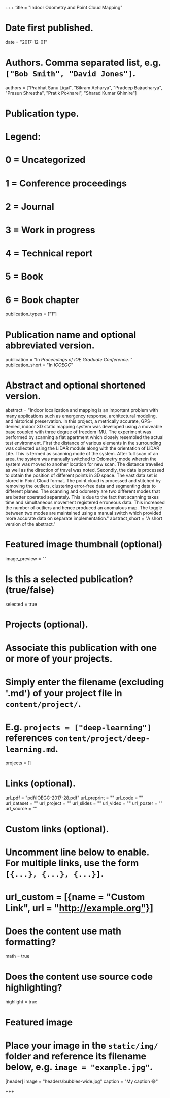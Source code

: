+++
title = "Indoor Odometry and Point Cloud Mapping"

# Date first published.
date = "2017-12-01"

# Authors. Comma separated list, e.g. `["Bob Smith", "David Jones"]`.
authors = ["Prabhat Sanu Ligal", "Bikram Acharya", "Pradeep Bajracharya", "Prasun Shrestha", "Pratik Pokharel", "Sharad Kumar Ghimire"]

# Publication type.
# Legend:
# 0 = Uncategorized
# 1 = Conference proceedings
# 2 = Journal
# 3 = Work in progress
# 4 = Technical report
# 5 = Book
# 6 = Book chapter
publication_types = ["1"]

# Publication name and optional abbreviated version.
publication = "In *Proceedings of IOE Graduate Conference*. "
publication_short = "In *ICOEGC*"

# Abstract and optional shortened version.
abstract = "Indoor localization and mapping is an important problem with many applications such as emergency response, architectural modeling, and historical preservation. In this project, a metrically accurate, GPS-denied, indoor 3D static mapping system was developed using a moveable base coupled with three degree of freedom IMU. The experiment was performed by scanning a flat apartment which closely resembled the actual test environment. First the distance of various elements in the surrounding was collected using the LiDAR module along with the orientation of LiDAR Lite. This is termed as scanning mode of the system. After full scan of an area, the system was manually switched to Odometry mode wherein the system was moved to another location for new scan. The distance travelled as well as the direction of travel was noted. Secondly, the data is processed to obtain the position of different points in 3D space. The vast data set is stored in Point Cloud format. The point cloud is processed and stitched by removing the outliers, clustering error-free data and segmenting data to different planes. The scanning and odometry are two different modes that are better operated separately. This is due to the fact that scanning takes time and simultaneous movement registered erroneous data. This increased the number of outliers and hence produced an anomalous map. The toggle between two modes are maintained using a manual switch which provided more accurate data on separate implementation."
abstract_short = "A short version of the abstract."

# Featured image thumbnail (optional)
image_preview = ""

# Is this a selected publication? (true/false)
selected = true

# Projects (optional).
#   Associate this publication with one or more of your projects.
#   Simply enter the filename (excluding '.md') of your project file in `content/project/`.
#   E.g. `projects = ["deep-learning"]` references `content/project/deep-learning.md`.
projects = []

# Links (optional).
url_pdf = "pdf/IOEGC-2017-28.pdf"
url_preprint = ""
url_code = ""
url_dataset = ""
url_project = ""
url_slides = ""
url_video = ""
url_poster = ""
url_source = ""

# Custom links (optional).
#   Uncomment line below to enable. For multiple links, use the form `[{...}, {...}, {...}]`.
# url_custom = [{name = "Custom Link", url = "http://example.org"}]

# Does the content use math formatting?
math = true

# Does the content use source code highlighting?
highlight = true

# Featured image
# Place your image in the `static/img/` folder and reference its filename below, e.g. `image = "example.jpg"`.
[header]
image = "headers/bubbles-wide.jpg"
caption = "My caption 😄"

+++